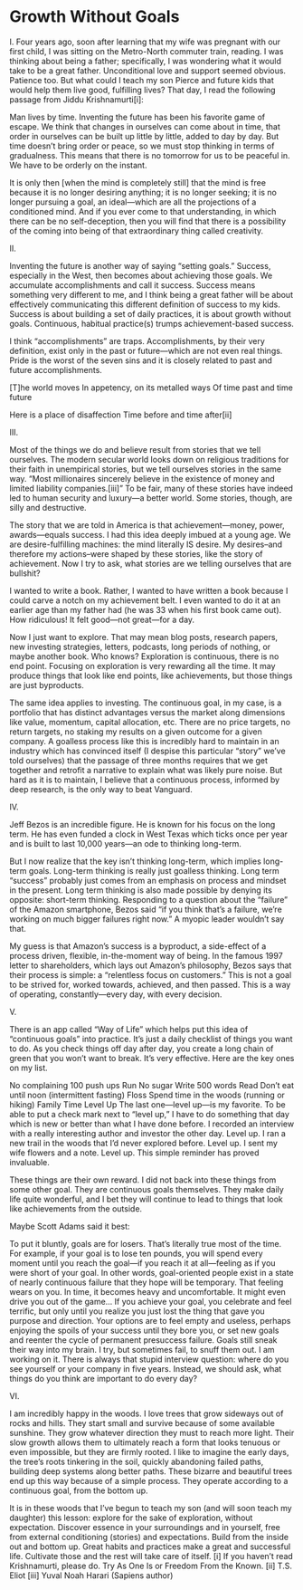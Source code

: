 # Growth Without Goals

I. Four years ago, soon after learning that my wife was pregnant with our first child, I was sitting on the Metro-North commuter train, reading. I was thinking about being a father; specifically, I was wondering what it would take to be a great father. Unconditional love and support seemed obvious. Patience too. But what could I teach my son Pierce and future kids that would help them live good, fulfilling lives? That day, I read the following passage from Jiddu Krishnamurti[i]:

Man lives by time. Inventing the future has been his favorite game of escape. We think that changes in ourselves can come about in time, that order in ourselves can be built up little by little, added to day by day. But time doesn’t bring order or peace, so we must stop thinking in terms of gradualness. This means that there is no tomorrow for us to be peaceful in. We have to be orderly on the instant.

It is only then [when the mind is completely still] that the mind is free because it is no longer desiring anything; it is no longer seeking; it is no longer pursuing a goal, an ideal—which are all the projections of a conditioned mind. And if you ever come to that understanding, in which there can be no self-deception, then you will find that there is a possibility of the coming into being of that extraordinary thing called creativity.

II.

Inventing the future is another way of saying “setting goals.” Success, especially in the West, then becomes about achieving those goals. We accumulate accomplishments and call it success. Success means something very different to me, and I think being a great father will be about effectively communicating this different definition of success to my kids. Success is about building a set of daily practices, it is about growth without goals. Continuous, habitual practice(s) trumps achievement-based success.

I think “accomplishments” are traps. Accomplishments, by their very definition, exist only in the past or future—which are not even real things. Pride is the worst of the seven sins and it is closely related to past and future accomplishments.

[T]he world moves In appetency, on its metalled ways Of time past and time future

Here is a place of disaffection Time before and time after[ii]

III.

Most of the things we do and believe result from stories that we tell ourselves. The modern secular world looks down on religious traditions for their faith in unempirical stories, but we tell ourselves stories in the same way. “Most millionaires sincerely believe in the existence of money and limited liability companies.[iii]” To be fair, many of these stories have indeed led to human security and luxury—a better world. Some stories, though, are silly and destructive.

The story that we are told in America is that achievement—money, power, awards—equals success. I had this idea deeply imbued at a young age. We are desire-fulfilling machines: the mind literally IS desire. My desires–and therefore my actions–were shaped by these stories, like the story of achievement. Now I try to ask, what stories are we telling ourselves that are bullshit?

I wanted to write a book. Rather, I wanted to have written a book because I could carve a notch on my achievement belt. I even wanted to do it at an earlier age than my father had (he was 33 when his first book came out). How ridiculous! It felt good—not great—for a day.

Now I just want to explore. That may mean blog posts, research papers, new investing strategies, letters, podcasts, long periods of nothing, or maybe another book. Who knows? Exploration is continuous, there is no end point. Focusing on exploration is very rewarding all the time. It may produce things that look like end points, like achievements, but those things are just byproducts.

The same idea applies to investing. The continuous goal, in my case, is a portfolio that has distinct advantages versus the market along dimensions like value, momentum, capital allocation, etc. There are no price targets, no return targets, no staking my results on a given outcome for a given company. A goalless process like this is incredibly hard to maintain in an industry which has convinced itself (I despise this particular “story” we’ve told ourselves) that the passage of three months requires that we get together and retrofit a narrative to explain what was likely pure noise. But hard as it is to maintain, I believe that a continuous process, informed by deep research, is the only way to beat Vanguard.

IV.

Jeff Bezos is an incredible figure. He is known for his focus on the long term. He has even funded a clock in West Texas which ticks once per year and is built to last 10,000 years—an ode to thinking long-term.

But I now realize that the key isn’t thinking long-term, which implies long-term goals. Long-term thinking is really just goalless thinking. Long term “success” probably just comes from an emphasis on process and mindset in the present. Long term thinking is also made possible by denying its opposite: short-term thinking. Responding to a question about the “failure” of the Amazon smartphone, Bezos said “if you think that’s a failure, we’re working on much bigger failures right now.” A myopic leader wouldn’t say that.

My guess is that Amazon’s success is a byproduct, a side-effect of a process driven, flexible, in-the-moment way of being. In the famous 1997 letter to shareholders, which lays out Amazon’s philosophy, Bezos says that their process is simple: a “relentless focus on customers.” This is not a goal to be strived for, worked towards, achieved, and then passed. This is a way of operating, constantly—every day, with every decision.

V.

There is an app called “Way of Life” which helps put this idea of “continuous goals” into practice. It’s just a daily checklist of things you want to do. As you check things off day after day, you create a long chain of green that you won’t want to break. It’s very effective. Here are the key ones on my list.

No complaining
100 push ups
Run
No sugar
Write 500 words
Read
Don’t eat until noon (intermittent fasting)
Floss
Spend time in the woods (running or hiking)
Family Time
Level Up
The last one—level up—is my favorite. To be able to put a check mark next to “level up,” I have to do something that day which is new or better than what I have done before. I recorded an interview with a really interesting author and investor the other day. Level up. I ran a new trail in the woods that I’d never explored before. Level up. I sent my wife flowers and a note. Level up. This simple reminder has proved invaluable.

These things are their own reward. I did not back into these things from some other goal. They are continuous goals themselves. They make daily life quite wonderful, and I bet they will continue to lead to things that look like achievements from the outside.

Maybe Scott Adams said it best:

To put it bluntly, goals are for losers. That’s literally true most of the time. For example, if your goal is to lose ten pounds, you will spend every moment until you reach the goal—if you reach it at all—feeling as if you were short of your goal. In other words, goal-oriented people exist in a state of nearly continuous failure that they hope will be temporary. That feeling wears on you. In time, it becomes heavy and uncomfortable. It might even drive you out of the game… If you achieve your goal, you celebrate and feel terrific, but only until you realize you just lost the thing that gave you purpose and direction. Your options are to feel empty and useless, perhaps enjoying the spoils of your success until they bore you, or set new goals and reenter the cycle of permanent presuccess failure.
Goals still sneak their way into my brain. I try, but sometimes fail, to snuff them out. I am working on it. There is always that stupid interview question: where do you see yourself or your company in five years. Instead, we should ask, what things do you think are important to do every day?

VI.

I am incredibly happy in the woods. I love trees that grow sideways out of rocks and hills. They start small and survive because of some available sunshine. They grow whatever direction they must to reach more light. Their slow growth allows them to ultimately reach a form that looks tenuous or even impossible, but they are firmly rooted. I like to imagine the early days, the tree’s roots tinkering in the soil, quickly abandoning failed paths, building deep systems along better paths. These bizarre and beautiful trees end up this way because of a simple process. They operate according to a continuous goal, from the bottom up.

It is in these woods that I’ve begun to teach my son (and will soon teach my daughter) this lesson: explore for the sake of exploration, without expectation. Discover essence in your surroundings and in yourself, free from external conditioning (stories) and expectations. Build from the inside out and bottom up. Great habits and practices make a great and successful life. Cultivate those and the rest will take care of itself.
[i] If you haven’t read Krishnamurti, please do. Try As One Is or Freedom From the Known.
[ii] T.S. Eliot
[iii] Yuval Noah Harari (Sapiens author)
